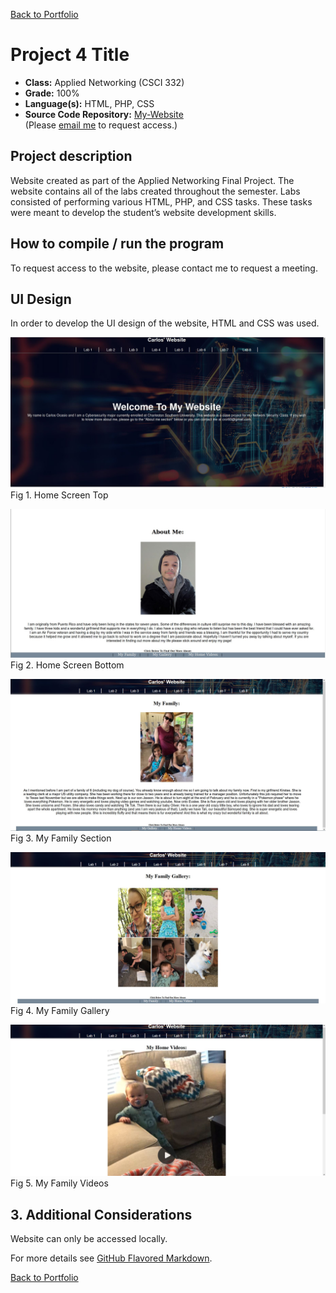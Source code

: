 [Back to Portfolio](./)

Project 4 Title
===============

-   **Class:** Applied Networking (CSCI 332)
-   **Grade:**  100%
-   **Language(s):** HTML, PHP, CSS
-   **Source Code Repository:** [My-Website](https://github.com/Xcar17/Website)  
    (Please [email me](mailto:cror93@gmail.com?subject=GitHub%20Access) to request access.)

## Project description

Website created as part of the Applied Networking Final Project. The website contains all of the labs created throughout the semester. Labs consisted of performing various HTML, PHP, and CSS tasks. These tasks were meant to develop the student’s website development skills.

## How to compile / run the program

To request access to the website, please contact me to request a meeting.


## UI Design

In order to develop the UI design of the website, HTML and CSS was used.

![screenshot](/Website/Website1.JPG)
Fig 1. Home Screen Top

![screenshot](https://github.com/Xcar17/Xcar17.github.io/blob/master/Website/Website2.JPG)
Fig 2. Home Screen Bottom

![screenshot](https://github.com/Xcar17/Xcar17.github.io/blob/master/Website/myfamily.JPG)
Fig 3. My Family Section

![screenshot](https://github.com/Xcar17/Xcar17.github.io/blob/master/Website/Mygallery.JPG)
Fig 4. My Family Gallery

![screenshot](https://github.com/Xcar17/Xcar17.github.io/blob/master/Website/myfamilyvideos.JPG)
Fig 5. My Family Videos


## 3. Additional Considerations

Website can only be accessed locally.

For more details see [GitHub Flavored Markdown](https://guides.github.com/features/mastering-markdown/).

[Back to Portfolio](./)
